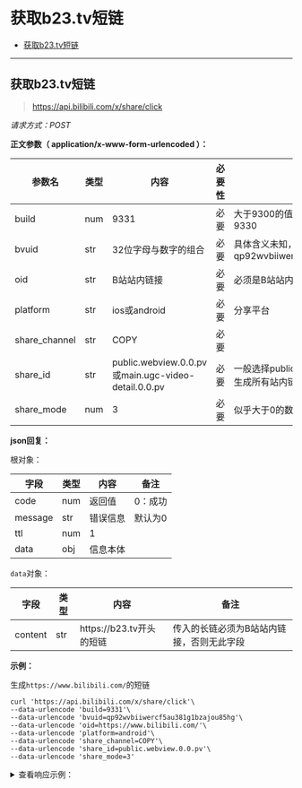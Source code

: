 # 获取b23.tv短链

- [获取b23.tv短链](#获取b23.tv短链)

---

## 获取b23.tv短链

> https://api.bilibili.com/x/share/click

*请求方式：POST*

**正文参数（ application/x-www-form-urlencoded ）：**

| 参数名   | 类型 | 内容         | 必要性 | 备注                          |
| -------- | ---- | ------------ | ------ | ----------------------------- |
| build | num  | 9331 | 必要 | 大于9300的值均可，如9301, 9320, 9330 |
| bvuid | str  | 32位字母与数字的组合 | 必要 | 具体含义未知，如qp92wvbiiwercf5au381g1bzajou85hg |
| oid | str | B站站内链接 | 必要 | 必须是B站站内链接 |
| platform | str | ios或android | 必要 | 分享平台 |
| share_channel | str | COPY | 必要 |      |
| share_id | str | public.webview.0.0.pv或main.ugc-video-detail.0.0.pv | 必要 | 一般选择public.webview.0.0.pv，可以生成所有站内链接 |
| share_mode | num | 3 | 必要 | 似乎大于0的数字均可 |

**json回复：**

根对象：

| 字段    | 类型 | 内容     | 备注    |
| ------- | ---- | -------- | ------- |
| code    | num  | 返回值   | 0：成功 |
| message | str  | 错误信息 | 默认为0 |
| ttl     | num  | 1        |         |
| data    | obj  | 信息本体 |         |

`data`对象：

| 字段 | 类型 | 内容         | 备注 |
| ---- | ---- | ------------ | ---- |
| content  | str  | https:‬//b23.tv开头的短链 | 传入的长链必须为B站站内链接，否则无此字段 |

**示例：**

生成`https://www.bilibili.com/`的短链

```shell
curl 'https://api.bilibili.com/x/share/click'\
--data-urlencode 'build=9331'\
--data-urlencode 'bvuid=qp92wvbiiwercf5au381g1bzajou85hg'\
--data-urlencode 'oid=https://www.bilibili.com/'\
--data-urlencode 'platform=android'\
--data-urlencode 'share_channel=COPY'\
--data-urlencode 'share_id=public.webview.0.0.pv'\
--data-urlencode 'share_mode=3'
```

<details>

<summary>查看响应示例：</summary>

```json
{
    "code": 0,
    "message": "0",
    "ttl": 1,
    "data": {
        "content": "https://b23.tv/El8pMD"
    }
}
```

</details>
